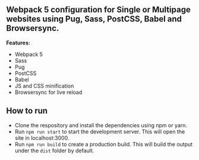 ## Webpack 5 configuration for Single or Multipage websites using Pug, Sass, PostCSS, Babel and Browsersync.

**Features:**

- Webpack 5
- Sass
- Pug
- PostCSS
- Babel
- JS and CSS minification
- Browsersync for live reload

## How to run

- Clone the respository and install the dependencies using npm or yarn.
- Run `npm run start` to start the development server. This will open the site in localhost:3000.
- Run `npm run build` to create a production build. This will build the output under the `dist` folder by default.
